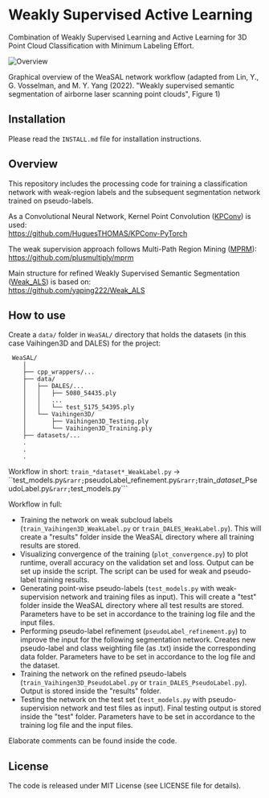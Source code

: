 # Weakly Supervised Active Learning
Combination of Weakly Supervised Learning and Active Learning for 3D Point Cloud Classification with Minimum Labeling Effort.

![Overview](https://user-images.githubusercontent.com/51992212/190665704-7aa8752e-6d4f-4e0a-9475-15954c883007.png)

Graphical overview of the WeaSAL network workflow (adapted from Lin, Y., G. Vosselman, and M. Y. Yang (2022). "Weakly supervised semantic segmentation of airborne laser scanning point clouds", Figure 1)


## Installation
Please read the `INSTALL.md` file for installation instructions.


## Overview
This repository includes the processing code for training a classification network with weak-region labels and the subsequent segmentation network trained on pseudo-labels.

As a Convolutional Neural Network, Kernel Point Convolution ([KPConv](https://arxiv.org/abs/1904.08889)) is used:<br/>
https://github.com/HuguesTHOMAS/KPConv-PyTorch

The weak supervision approach follows Multi-Path Region Mining ([MPRM](https://arxiv.org/abs/2003.13035)):<br/>
https://github.com/plusmultiply/mprm

Main structure for refined Weakly Supervised Semantic Segmentation ([Weak_ALS](https://www.sciencedirect.com/science/article/pii/S0924271622000661)) is based on:<br/>
https://github.com/yaping222/Weak_ALS


## How to use
Create a ```data/``` folder in ```WeaSAL/``` directory that holds the datasets (in this case Vaihingen3D and DALES) for the project:
```
 WeaSAL/
    │
    ├── cpp_wrappers/...  
    ├── data/
    │   ├── DALES/...
    │   │   ├── 5080_54435.ply  
    │   │   ...  
    │   │   └── test_5175_54395.ply
    │   └── Vaihingen3D/
    │       ├── Vaihingen3D_Testing.ply 
    │       └── Vaihingen3D_Training.ply
    ├── datasets/...  
    .
    .
    .
```
Workflow in short:
```train_*dataset*_WeakLabel.py``` &rarr; ``test_models.py``` &rarr; ```pseudoLabel_refinement.py``` &rarr; ```train_*dataset*_PseudoLabel.py``` &rarr; ```test_models.py```

Workflow in full:
- Training the network on weak subcloud labels (```train_Vaihingen3D_WeakLabel.py``` or ```train_DALES_WeakLabel.py```). This will create a "results" folder inside the WeaSAL directory where all training results are stored. 
- Visualizing convergence of the training (```plot_convergence.py```) to plot runtime, overall accuracy on the validation set and loss. Output can be set up inside the script. The script can be used for weak and pseudo-label training results.
- Generating point-wise pseudo-labels (```test_models.py``` with weak-supervision network and training files as input). This will create a "test" folder inside the WeaSAL directory where all test results are stored. Parameters have to be set in accordance to the training log file and the input files.
- Performing pseudo-label refinement (```pseudoLabel_refinement.py```) to improve the input for the following segmentation network. Creates new pseudo-label and class weighting file (as .txt) inside the corresponding data folder. Parameters have to be set in accordance to the log file and the dataset.
- Training the network on the refined pseudo-labels (```train_Vaihingen3D_PseudoLabel.py``` or ```train_DALES_PseudoLabel.py```). Output is stored inside the "results" folder. 
- Testing the network on the test set (```test_models.py``` with pseudo-supervision network and test files as input). Final testing output is stored inside the "test" folder. Parameters have to be set in accordance to the training log file and the input files.

Elaborate comments can be found inside the code.


## License
The code is released under MIT License (see LICENSE file for details).
